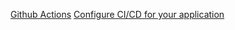 [Github Actions](https://www.learnaws.org/2021/06/25/eks-github-ci/)
[Configure CI/CD for your application](https://docs.docker.com/language/golang/configure-ci-cd/)
